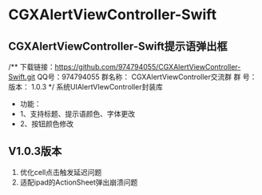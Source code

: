 # CGXAlertViewController-Swift
## CGXAlertViewController-Swift提示语弹出框 

/**
下载链接：https://github.com/974794055/CGXAlertViewController-Swift.git
QQ号：974794055
群名称：
CGXAlertViewController交流群
群   号：
版本： 1.0.3
*/
系统UIAlertVIewController封装库
-  功能：
-  1、支持标题、提示语颜色、字体更改
-  2、按钮颜色修改

## V1.0.3版本
1. 优化cell点击触发延迟问题
2. 适配ipad的ActionSheet弹出崩溃问题 


